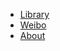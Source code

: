 - [Library](/README.md)
- [Weibo](https://weibo.com/icedes)
- [About](/timeline/bio.md)

<!-- - External -->
<!--     - [Chat](https://gitter.im/IceHe/community) -->
<!--     - [Repo](https://github.com/IceHe/IceHe) -->
<!--     - [GitHub](https://github.com/IceHe) -->
<!--     - [GitLab](https://gitlab.com/IceHe) -->
<!--     - [Weibo](https://weibo.com/icedes) -->

<!-- Ref : https://docsify.js.org/#/custom-navbar?id=markdown -->
